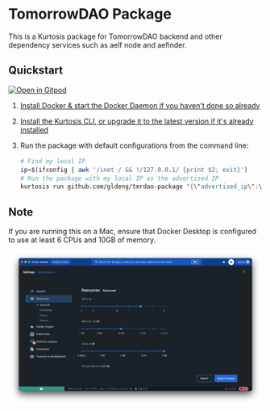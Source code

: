 # TomorrowDAO Package

This is a Kurtosis package for TomorrowDAO backend and other dependency services such as aelf node and aefinder.

## Quickstart


[![Open in Gitpod](https://gitpod.io/button/open-in-gitpod.svg)](https://gitpod.io/new/?editor=code#https://github.com/gldeng/tmrdao-package)

1. [Install Docker & start the Docker Daemon if you haven't done so already][docker-installation]
2. [Install the Kurtosis CLI, or upgrade it to the latest version if it's already installed][kurtosis-cli-installation]
3. Run the package with default configurations from the command line:

   ```bash
   # Find my local IP
   ip=$(ifconfig | awk '/inet / && !/127.0.0.1/ {print $2; exit}')
   # Run the package with my local IP as the advertised IP
   kurtosis run github.com/gldeng/tmrdao-package "{\"advertised_ip\":\"$ip\"}"
   ```
## Note

If you are running this on a Mac, ensure that Docker Desktop is configured to use at least 6 CPUs and 10GB of memory.

![Docker Desktop Settings](./images/docker-desktop-settings.png)

<!------------------------ Only links below here -------------------------------->

[docker-installation]: https://docs.docker.com/get-docker/
[kurtosis-cli-installation]: https://docs.kurtosis.com/install
[kurtosis-repo]: https://github.com/kurtosis-tech/kurtosis
[enclave]: https://docs.kurtosis.com/advanced-concepts/enclaves/
[package-reference]: https://docs.kurtosis.com/advanced-concepts/packages